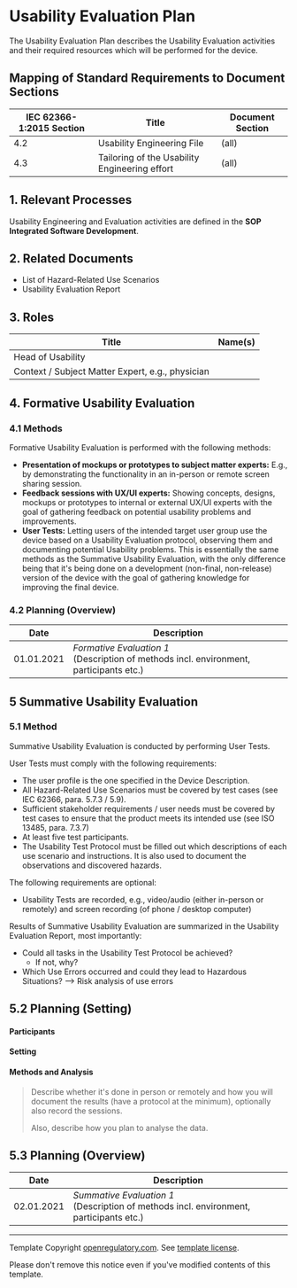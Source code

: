 # Usability Evaluation Plan

The Usability Evaluation Plan describes the Usability Evaluation activities and their required resources which
will be performed for the device.

## Mapping of Standard Requirements to Document Sections

| IEC 62366-1:2015 Section | Title                                         | Document Section |
|--------------------------|-----------------------------------------------|------------------|
| 4.2                      | Usability Engineering File                    | (all)            |
| 4.3                      | Tailoring of the Usability Engineering effort | (all)            |

## 1. Relevant Processes

Usability Engineering and Evaluation activities are defined in the **SOP Integrated Software Development**.

## 2. Related Documents

 * List of Hazard-Related Use Scenarios
 * Usability Evaluation Report

## 3. Roles

| Title                                           | Name(s) |
|-------------------------------------------------|---------|
| Head of Usability                               |         |
| Context / Subject Matter Expert, e.g., physician |         |

## 4. Formative Usability Evaluation

### 4.1 Methods

Formative Usability Evaluation is performed with the following methods:

 * **Presentation of mockups or prototypes to subject matter experts:** E.g., by demonstrating the
   functionality in an in-person or remote screen sharing session.
 * **Feedback sessions with UX/UI experts:** Showing concepts, designs, mockups or prototypes to internal or
   external UX/UI experts with the goal of gathering feedback on potential usability problems and
   improvements.
 * **User Tests:** Letting users of the intended target user group use the device based on a Usability
   Evaluation protocol, observing them and documenting potential Usability problems. This is essentially the
   same methods as the Summative Usability Evaluation, with the only difference being that it's being done on
   a development (non-final, non-release) version of the device with the goal of gathering knowledge for
   improving the final device.

### 4.2 Planning (Overview)

| Date       | Description                                                                               |
|------------|-------------------------------------------------------------------------------------------|
| 01.01.2021 | *Formative Evaluation 1*<br>(Description of methods incl. environment, participants etc.) |

## 5 Summative Usability Evaluation

### 5.1 Method

Summative Usability Evaluation is conducted by performing User Tests.

User Tests must comply with the following requirements:

 * The user profile is the one specified in the Device Description.
 * All Hazard-Related Use Scenarios must be covered by test cases (see IEC 62366, para. 5.7.3 / 5.9).
 * Sufficient stakeholder requirements / user needs must be covered by test cases to ensure that the product
   meets its intended use (see ISO 13485, para. 7.3.7)
 * At least five test participants.
 * The Usability Test Protocol must be filled out which descriptions of each use scenario and
   instructions. It is also used to document the observations and discovered hazards.

The following requirements are optional:

 * Usability Tests are recorded, e.g., video/audio (either in-person or remotely) and screen recording (of
   phone / desktop computer)

Results of Summative Usability Evaluation are summarized in the Usability Evaluation Report, most importantly:

 * Could all tasks in the Usability Test Protocol be achieved?
   * If not, why?
 * Which Use Errors occurred and could they lead to Hazardous Situations? --> Risk analysis of use errors

## 5.2 Planning (Setting)

#### Participants

#### Setting

#### Methods and Analysis

> Describe whether it's done in person or remotely and how you will document the results (have a protocol at
> the minimum), optionally also record the sessions.
>
> Also, describe how you plan to analyse the data.

## 5.3 Planning (Overview)

| Date       | Description                                                                               |
|------------|-------------------------------------------------------------------------------------------|
| 02.01.2021 | *Summative Evaluation 1*<br>(Description of methods incl. environment, participants etc.) |

---

Template Copyright [openregulatory.com](https://openregulatory.com). See [template
license](https://openregulatory.com/template-license).

Please don't remove this notice even if you've modified contents of this template.

